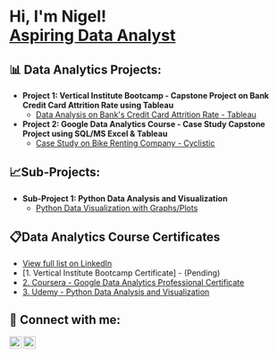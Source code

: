 <h1>Hi, I'm Nigel! <br/><a href="https://github.com/nigelninetee6/nigelninetee6.github.io">Aspiring Data Analyst</a>

<h2>📊 Data Analytics Projects:</h2>

- <b>Project 1: Vertical Institute Bootcamp - Capstone Project on Bank Credit Card Attrition Rate using Tableau</b>
  - [Data Analysis on Bank's Credit Card Attrition Rate - Tableau](https://public.tableau.com/views/CapstoneProject_16707572316250/CapstoneProject?:language=en-US&publish=yes&:display_count=n&:origin=viz_share_link)
- <b>Project 2: Google Data Analytics Course - Case Study Capstone Project using SQL/MS Excel & Tableau</b>
  - [Case Study on Bike Renting Company - Cyclistic](https://github.com/nigelim/Google-Capstone-Project)
  
<h2>📈Sub-Projects:</h2>

- <b>Sub-Project 1: Python Data Analysis and Visualization</b>
  - [Python Data Visualization with Graphs/Plots](https://github.com/nigelim/Python-Data-Analysis-Visualization)

<h2>📋Data Analytics Course Certificates</h2>

- [View full list on LinkedIn](https://www.linkedin.com/in/nigelim1996/)</b>
- [1. Vertical Institute Bootcamp Certificate] - (Pending)
- [2. Coursera - Google Data Analytics Professional Certificate](https://coursera.org/share/66c5ca4c0d5721055a8c3a23c7aceda0)
- [3. Udemy - Python Data Analysis and Visualization](https://ude.my/UC-20cd132f-d307-4527-804f-bf4b83b66d4e)



<h2> 🤳 Connect with me:</h2>

[<img align="left" alt="JoshMadakor | LinkedIn" width="22px" src="https://cdn.jsdelivr.net/npm/simple-icons@v3/icons/linkedin.svg" />][linkedin]
[<img align="left" alt="JoshMadakor | LinkedIn" width="22px" src="https://cdn.jsdelivr.net/npm/simple-icons@3.13.0/icons/gmail.svg" />][email]

[linkedin]: https://www.linkedin.com/in/nigelim1996/
[email]: mailto:nigelim1996@outlook.com/

<!--
**joshmadakor1/joshmadakor1** is a ✨ _special_ ✨ repository because its `README.md` (this file) appears on your GitHub profile.

Here are some ideas to get you started:

- 🔭 I’m currently working on ...
- 🌱 I’m currently learning ...
- 👯 I’m looking to collaborate on ...
- 🤔 I’m looking for help with ...
- 💬 Ask me about ...
- 📫 How to reach me: ...
- 😄 Pronouns: ...
- ⚡ Fun fact: ...
-->
